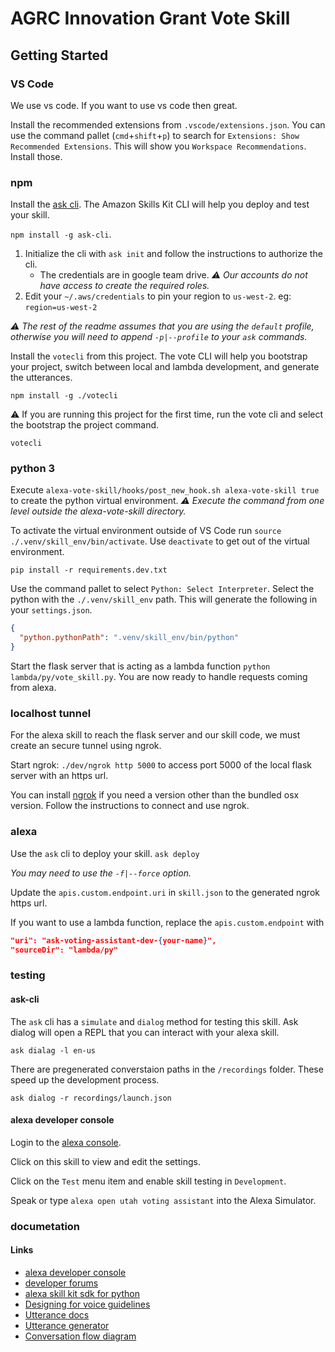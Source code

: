 # AGRC Innovation Grant Vote Skill

## Getting Started

### VS Code

We use vs code. If you want to use vs code then great.

Install the recommended extensions from `.vscode/extensions.json`. You can use the command pallet (`cmd`+`shift`+`p`) to search for `Extensions: Show Recommended Extensions`. This will show you `Workspace Recommendations`. Install those.

### npm

Install the [ask cli](https://www.npmjs.com/package/ask-cli). The Amazon Skills Kit CLI will help you deploy and test your skill.

`npm install -g ask-cli`.

1. Initialize the cli with `ask init` and follow the instructions to authorize the cli.
   - The credentials are in google team drive. _⚠️ Our accounts do not have access to create the required roles._
1. Edit your `~/.aws/credentials` to pin your region to `us-west-2`. eg: `region=us-west-2`

_⚠️ The rest of the readme assumes that you are using the `default` profile, otherwise you will need to append `-p|--profile` to your `ask` commands._

Install the `votecli` from this project. The vote CLI will help you bootstrap your project, switch between local and lambda development, and generate the utterances.

`npm install -g ./votecli`

⚠️ If you are running this project for the first time, run the vote cli and select the bootstrap the project command.

`votecli`

### python 3

Execute `alexa-vote-skill/hooks/post_new_hook.sh alexa-vote-skill true` to create the python virtual environment. _⚠️ Execute the command from one level outside the alexa-vote-skill directory._

To activate the virtual environment outside of VS Code run `source ./.venv/skill_env/bin/activate`. Use `deactivate` to get out of the virtual environment.

`pip install -r requirements.dev.txt`

Use the command pallet to select `Python: Select Interpreter`. Select the python with the `./.venv/skill_env` path. This will generate the following in your `settings.json`.

```json
{
  "python.pythonPath": ".venv/skill_env/bin/python"
}
```

Start the flask server that is acting as a lambda function `python lambda/py/vote_skill.py`. You are now ready to handle requests coming from alexa.

### localhost tunnel

For the alexa skill to reach the flask server and our skill code, we must create an secure tunnel using ngrok.

Start ngrok: `./dev/ngrok http 5000` to access port 5000 of the local flask server with an https url.

You can install [ngrok](https://dashboard.ngrok.com/get-started) if you need a version other than the bundled osx version. Follow the instructions to connect and use ngrok.

### alexa

Use the `ask` cli to deploy your skill. `ask deploy`

_You may need to use the `-f|--force` option._

Update the `apis.custom.endpoint.uri` in `skill.json` to the generated ngrok https url.

If you want to use a lambda function, replace the `apis.custom.endpoint` with

```json
"uri": "ask-voting-assistant-dev-{your-name}",
"sourceDir": "lambda/py"
```

### testing

#### ask-cli

The `ask` cli has a `simulate` and `dialog` method for testing this skill. Ask dialog will open a REPL that you can interact with your alexa skill.

`ask dialag -l en-us`

There are pregenerated converstaion paths in the `/recordings` folder. These speed up the development process.

`ask dialog -r recordings/launch.json`

#### alexa developer console

Login to the [alexa console](https://developer.amazon.com/alexa/console/ask).

Click on this skill to view and edit the settings.

Click on the `Test` menu item and enable skill testing in `Development`.

Speak or type `alexa open utah voting assistant` into the Alexa Simulator.

### documetation

#### Links

- [alexa developer console](https://developer.amazon.com/alexa/console)
- [developer forums](https://forums.developer.amazon.com)
- [alexa skill kit sdk for python](https://alexa-skills-kit-python-sdk.readthedocs.io/en/latest/)
- [Designing for voice guidelines](https://developer.amazon.com/docs/alexa-design/design-voice.html)
- [Utterance docs](https://developer.amazon.com/docs/custom-skills/create-intents-utterances-and-slots.html)
- [Utterance generator](https://github.com/alexa-js/alexa-utterances#readme)
- [Conversation flow diagram](https://docs.google.com/document/d/1TLqm82sRaVhT0VZiNSkF7g0l6N9Du89rHg-WZMqT2m0/)

